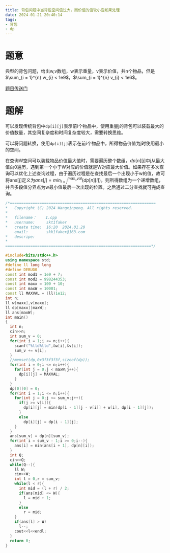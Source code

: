 ```yaml
---
title: 背包问题中当背包空间值过大，而价值的值较小应如果处理
date: 2024-01-21 20:40:14
tags:
- 背包
- dp
---
```


# 题意
典型的背包问题，给出w,v数组，w表示重量，v表示价值，共n个物品，但是$\sum_{i = 1}^{n} w_{i} < 1e9$，$\sum_{i = 1}^{n} v_{i} < 1e6$。

[题目传送门](https://ac.nowcoder.com/acm/contest/73810/I)

# 题解

可以发现传统背包中`dp[i][j]`表示前i个物品中，使用重量j的背包可以装载最大的价值数量，其空间复杂度和时间复杂度较大，需要转换思维。

可以将问题转换，使用`dp[i][j]`表示在前i个物品中，所得物品价值为j时使用最小的空间。

在查询W空间可以装载物品价值最大值时，需要遍历整个数组，$dp[n][j]$中j从最大值向0遍历，遇到第一个小于W对应的价值就是W对应最大价值。如果存在多次查询可以优化上述查询过程，由于遍历过程是在查找最后一个出现小于w的值，故可将ans[j]定义为$ans[j] = min_{i = j}^{max\_val}(dp[n][i])$，则所得数组为一个递增数组，并且多段值分界点为w最小值最后一次出现的位置。之后通过二分查找就可完成查询。

```cpp
/*================================================================
*   Copyright (C) 2024 Wangxinpeng. All rights reserved.
*   
*   filename：    I.cpp
*   username:     skt1faker
*   create time:  16:20  2024.01.20
    email:        skk1faker@163.com
*   descripe:     
*
================================================================*/

#include<bits/stdc++.h>
using namespace std;
#define ll long long
#define DEBUG0
const int mod1 = 1e9 + 7;
const int mod2 = 998244353;
const int maxx = 100 + 10;
const int maxW = 10001;
const ll MAXVAL = (ll)1e12;
int n;
ll w[maxx],v[maxx];
ll dp[maxx][maxW];
ll ans[maxW];
int main()
{
  int n;
  cin>>n;
  int sum_v = 0;
  for(int i = 1;i <= n;i++){
    scanf("%lld%lld",&w[i],&v[i]);
    sum_v += v[i];
  }
  //memset(dp,0x3f3f3f3f,sizeof(dp));
  for(int i = 0;i <= n;i++){
    for(int j = 0;j < maxW;j++){
      dp[i][j] = MAXVAL;
    }
  }
  dp[0][0] = 0;
  for(int i = 1;i <= n;i++){
    for(int j = 0;j <= sum_v;j++){
      if(j >= v[i]){
        dp[i][j] = min(dp[i - 1][j - v[i]] + w[i], dp[i - 1][j]);
      }
      else 
        dp[i][j] = dp[i - 1][j];
    }
  }
  ans[sum_v] = dp[n][sum_v]; 
  for(int i = sum_v - 1;i >= 0;i--){
    ans[i] = min(ans[i + 1], dp[n][i]);
  }
  int Q;
  cin>>Q;
  while(Q--){
    ll W;
    cin>>W;
    int l = 0,r = sum_v;
    while(l < r){
      int mid = (l + r) / 2;
      if(ans[mid] <= W){
        l = mid + 1;
      }
      else 
        r = mid;
    }
    if(ans[l] > W)
      l--;
    cout<<l<<endl;
  }
  return 0;
}

```

